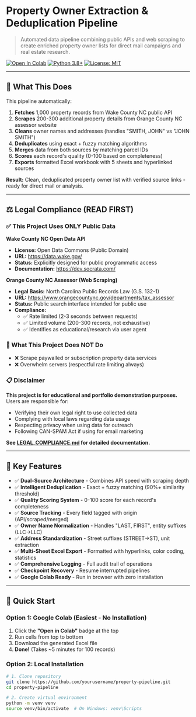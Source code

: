# Property Owner Extraction & Deduplication Pipeline

> Automated data pipeline combining public APIs and web scraping to create enriched property owner lists for direct mail campaigns and real estate research.

[![Open In Colab](https://colab.research.google.com/assets/colab-badge.svg)](https://colab.research.google.com/github/yourusername/property-pipeline/blob/main/notebooks/property_pipeline.ipynb)
[![Python 3.8+](https://img.shields.io/badge/python-3.8+-blue.svg)](https://www.python.org/downloads/)
[![License: MIT](https://img.shields.io/badge/License-MIT-yellow.svg)](https://opensource.org/licenses/MIT)

---

## 🎯 What This Does

This pipeline automatically:
1. **Fetches** 1,000 property records from Wake County NC public API
2. **Scrapes** 200-300 additional property details from Orange County NC assessor website
3. **Cleans** owner names and addresses (handles "SMITH, JOHN" vs "JOHN SMITH")
4. **Deduplicates** using exact + fuzzy matching algorithms
5. **Merges** data from both sources by matching parcel IDs
6. **Scores** each record's quality (0-100 based on completeness)
7. **Exports** formatted Excel workbook with 5 sheets and hyperlinked sources

**Result:** Clean, deduplicated property owner list with verified source links - ready for direct mail or analysis.

---

## ⚖️ Legal Compliance (READ FIRST)

### ✅ This Project Uses ONLY Public Data

**Wake County NC Open Data API**
- **License:** Open Data Commons (Public Domain)
- **URL:** https://data.wake.gov/
- **Status:** Explicitly designed for public programmatic access
- **Documentation:** https://dev.socrata.com/

**Orange County NC Assessor (Web Scraping)**
- **Legal Basis:** North Carolina Public Records Law (G.S. 132-1)
- **URL:** https://www.orangecountync.gov/departments/tax_assessor
- **Status:** Public search interface intended for public use
- **Compliance:** 
  - ✅ Rate limited (2-3 seconds between requests)
  - ✅ Limited volume (200-300 records, not exhaustive)
  - ✅ Identifies as educational/research via user agent

### 🚫 What This Project Does NOT Do
- ❌ Scrape paywalled or subscription property data services
- ❌ Overwhelm servers (respectful rate limiting always)

### 📋 Disclaimer
**This project is for educational and portfolio demonstration purposes.** Users are responsible for:
- Verifying their own legal right to use collected data
- Complying with local laws regarding data usage
- Respecting privacy when using data for outreach
- Following CAN-SPAM Act if using for email marketing

**See [LEGAL_COMPLIANCE.md](LEGAL_COMPLIANCE.md) for detailed documentation.**

---

## 🌟 Key Features

- ✅ **Dual-Source Architecture** - Combines API speed with scraping depth
- ✅ **Intelligent Deduplication** - Exact + fuzzy matching (90%+ similarity threshold)
- ✅ **Quality Scoring System** - 0-100 score for each record's completeness
- ✅ **Source Tracking** - Every field tagged with origin (API/scraped/merged)
- ✅ **Owner Name Normalization** - Handles "LAST, FIRST", entity suffixes (LLC→LLC)
- ✅ **Address Standardization** - Street suffixes (STREET→ST), unit extraction
- ✅ **Multi-Sheet Excel Export** - Formatted with hyperlinks, color coding, statistics
- ✅ **Comprehensive Logging** - Full audit trail of operations
- ✅ **Checkpoint Recovery** - Resume interrupted pipelines
- ✅ **Google Colab Ready** - Run in browser with zero installation

---

## 🚀 Quick Start

### Option 1: Google Colab (Easiest - No Installation)

1. Click the **"Open in Colab"** badge at the top
2. Run cells from top to bottom
3. Download the generated Excel file
4. **Done!** (Takes ~5 minutes for 100 records)

### Option 2: Local Installation

```bash
# 1. Clone repository
git clone https://github.com/yourusername/property-pipeline.git
cd property-pipeline

# 2. Create virtual environment
python -m venv venv
source venv/bin/activate  # On Windows: venv\Scripts
